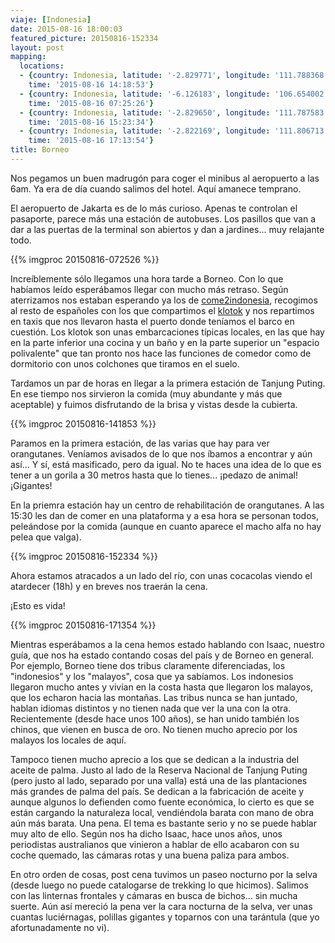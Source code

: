 ```yaml
---
viaje: [Indonesia]
date: 2015-08-16 18:00:03
featured_picture: 20150816-152334
layout: post
mapping:
  locations:
  - {country: Indonesia, latitude: '-2.829771', longitude: '111.788368', place: Kumai,
    time: '2015-08-16 14:18:53'}
  - {country: Indonesia, latitude: '-6.126183', longitude: '106.654002', place: Pajang,
    time: '2015-08-16 07:25:26'}
  - {country: Indonesia, latitude: '-2.829650', longitude: '111.787583', place: Kumai,
    time: '2015-08-16 15:23:34'}
  - {country: Indonesia, latitude: '-2.822169', longitude: '111.806713', place: Kumai,
    time: '2015-08-16 17:13:54'}
title: Borneo
---
```

Nos pegamos un buen madrugón para coger el minibus al aeropuerto a las 6am. Ya era de día cuando salimos del hotel. Aquí amanece temprano.

El aeropuerto de Jakarta es de lo más curioso. Apenas te controlan el pasaporte, parece más una estación de autobuses. Los pasillos que van a dar a las puertas de la terminal son abiertos y dan a jardines... muy relajante todo.

{{% imgproc 20150816-072526 %}}

Increíblemente sólo llegamos una hora tarde a Borneo. Con lo que habíamos leído esperábamos llegar con mucho más retraso. Según aterrizamos nos estaban esperando ya los de [come2indonesia][1], recogimos al resto de españoles con los que compartimos el [klotok][2] y nos repartimos en taxis que nos llevaron hasta el puerto donde teníamos el barco en cuestión.
Los klotok son unas embarcaciones típicas locales, en las que hay en la parte inferior una cocina y un baño y en la parte superior un "espacio polivalente" que tan pronto nos hace las funciones de comedor como de dormitorio con unos colchones que tiramos en el suelo.

Tardamos un par de horas en llegar a la primera estación de Tanjung Puting. En ese tiempo nos sirvieron la comida (muy abundante y más que aceptable) y fuimos disfrutando de la brisa y vistas desde la cubierta.

{{% imgproc 20150816-141853 %}}

Paramos en la primera estación, de las varias que hay para ver orangutanes. Veníamos avisados de lo que nos íbamos a encontrar y aún así... Y sí, está masificado, pero da igual. No te haces una idea de lo que es tener a un gorila a 30 metros hasta que lo tienes... ¡pedazo de animal! ¡Gigantes!

En la priemra estación hay un centro de rehabilitación de orangutanes. A las 15:30 les dan de comer en una plataforma y a esa hora se personan todos, peleándose por la comida (aunque en cuanto aparece el macho alfa no hay pelea que valga).

{{% imgproc 20150816-152334 %}}

Ahora estamos atracados a un lado del río, con unas cocacolas viendo el atardecer (18h) y en breves nos traerán la cena.

¡Esto es vida!

{{% imgproc 20150816-171354 %}}

Mientras esperábamos a la cena hemos estado hablando con Isaac, nuestro guía, que nos ha estado contando cosas del país y de Borneo en general. Por ejemplo, Borneo tiene dos tribus claramente diferenciadas, los "indonesios" y los "malayos", cosa que ya sabíamos. Los indonesios llegaron mucho antes y vivían en la costa hasta que llegaron los malayos, que los echaron hacia las montañas. Las tribus nunca se han juntado, hablan idiomas distintos y no tienen nada que ver la una con la otra. Recientemente (desde hace unos 100 años), se han unido también los chinos, que vienen en busca de oro.  No tienen mucho aprecio por los malayos los locales de aquí.

Tampoco tienen mucho aprecio a los que se dedican a la industria del aceite de palma. Justo al lado de la Reserva Nacional de Tanjung Puting (pero justo al lado, separado por una valla) está una de las plantaciones más grandes de palma del país. Se dedican a la fabricación de aceite y aunque algunos lo defienden como fuente económica, lo cierto es que se están cargando la naturaleza local, vendiéndola barata con mano de obra aún más barata. Una pena. El tema es bastante serio y no se puede hablar muy alto de ello. Según nos ha dicho Isaac, hace unos años, unos periodistas australianos que vinieron a hablar de ello acabaron con su coche quemado, las cámaras rotas y una buena paliza para ambos.

En otro orden de cosas, post cena tuvimos un paseo nocturno por la selva (desde luego no puede catalogarse de trekking lo que hicimos). Salimos con las linternas frontales y cámaras en busca de bichos... sin mucha suerte. Aún así mereció la pena ver la cara nocturna de la selva, ver unas cuantas luciérnagas, polillas gigantes y toparnos con una tarántula (que yo afortunadamente no vi).

[1]:https://www.come2indonesia.com
[2]:https://en.wikipedia.org/wiki/Klotok